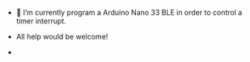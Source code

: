 
- 🌱 I’m currently program a Arduino Nano 33 BLE in order to control a timer interrupt.

- All help would be welcome!
- 

